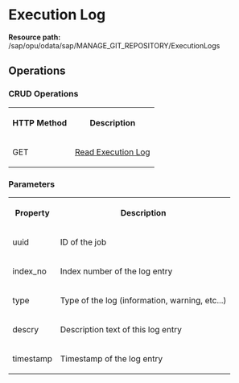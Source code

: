 <!-- loio3c1ec56e70c14a3b9f9d81f145979371 -->

# Execution Log

**Resource path:** /sap/opu/odata/sap/MANAGE\_GIT\_REPOSITORY/ExecutionLogs



<a name="loio3c1ec56e70c14a3b9f9d81f145979371__section_zps_1q4_bpb"/>

## Operations



### CRUD Operations

<a name="loio3c1ec56e70c14a3b9f9d81f145979371__table_kdm_fq4_bpb"/>


<table>
<tr>
<th valign="top">

HTTP Method



</th>
<th valign="top">

Description



</th>
</tr>
<tr>
<td valign="top">

GET



</td>
<td valign="top">

[Read Execution Log](Read_Execution_Log_cb553bd.md)



</td>
</tr>
</table>



### Parameters

<a name="loio3c1ec56e70c14a3b9f9d81f145979371__table_c3l_hq4_bpb"/>


<table>
<tr>
<th valign="top">

Property



</th>
<th valign="top">

Description



</th>
</tr>
<tr>
<td valign="top">

uuid



</td>
<td valign="top">

ID of the job



</td>
</tr>
<tr>
<td valign="top">

index\_no



</td>
<td valign="top">

Index number of the log entry



</td>
</tr>
<tr>
<td valign="top">

type



</td>
<td valign="top">

Type of the log \(information, warning, etc...\)



</td>
</tr>
<tr>
<td valign="top">

descry



</td>
<td valign="top">

Description text of this log entry



</td>
</tr>
<tr>
<td valign="top">

timestamp



</td>
<td valign="top">

Timestamp of the log entry



</td>
</tr>
</table>

